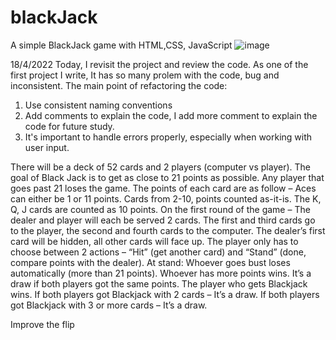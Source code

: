 # blackJack
A simple BlackJack game with HTML,CSS, JavaScript
![image](https://user-images.githubusercontent.com/9263674/228293717-dee1a30d-e9f6-4a70-b0a9-f9503ee284d6.png)

18/4/2022
Today, I revisit the project and review the code. As one of the first project I write, It has so many prolem with the code, bug and inconsistent.
The main point of refactoring the code:
 1. Use consistent naming conventions
 2. Add comments to explain the code, I add more comment to explain the code for future study.
 3. It's important to handle errors properly, especially when working with user input.

There will be a deck of 52 cards and 2 players (computer vs player).
The goal of Black Jack is to get as close to 21 points as possible. Any player that goes past 21 loses the game.
The points of each card are as follow –
Aces can either be 1 or 11 points.
Cards from 2-10, points counted as-it-is.
The K, Q, J cards are counted as 10 points.
On the first round of the game –
The dealer and player will each be served 2 cards. The first and third cards go to the player, the second and fourth cards to the computer.
The dealer’s first card will be hidden, all other cards will face up.
The player only has to choose between 2 actions – “Hit” (get another card) and “Stand” (done, compare points with the dealer).
At stand:
Whoever goes bust loses automatically (more than 21 points).
Whoever has more points wins.
It’s a draw if both players got the same points.
The player who gets Blackjack wins.
If both players got Blackjack with 2 cards – It’s a draw.
If both players got Blackjack with 3 or more cards – It’s a draw.

Improve the flip
